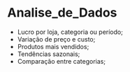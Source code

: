 # Analise_de_Dados


* Lucro por loja, categoria ou período;
* Variação de preço e custo;
* Produtos mais vendidos;
* Tendências sazonais;
* Comparação entre categorias;
